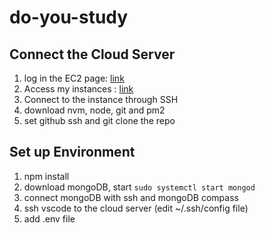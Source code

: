 # do-you-study

## Connect the Cloud Server

1. log in the EC2 page: [link](https://us-west-1.console.aws.amazon.com/ec2/home?region=us-west-1#Home>:)
2. Access my instances : [link](https://us-west-1.console.aws.amazon.com/ec2/home?region=us-west-1#Instances:)
3. Connect to the instance through SSH
4. download nvm, node, git and pm2
5. set github ssh and git clone the repo

## Set up Environment

1. npm install
2. download mongoDB, start `sudo systemctl start mongod`
3. connect mongoDB with ssh and mongoDB compass
4. ssh vscode to the cloud server (edit ~/.ssh/config file)
5. add .env file
